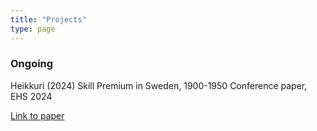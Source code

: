 ```yaml
---
title: "Projects"
type: page
---
```



### Ongoing 

Heikkuri (2024) Skill Premium in Sweden, 1900-1950
Conference paper, EHS 2024

[Link to paper](/static/Papers/heikkuri_skill_premium_in_sweden_EHS.pdf)


